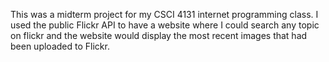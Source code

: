 This was a midterm project for my CSCI 4131 internet programming class. I used the public Flickr API to have a website where I could search any topic on flickr and the website would display the most recent images that had been uploaded to Flickr. 
